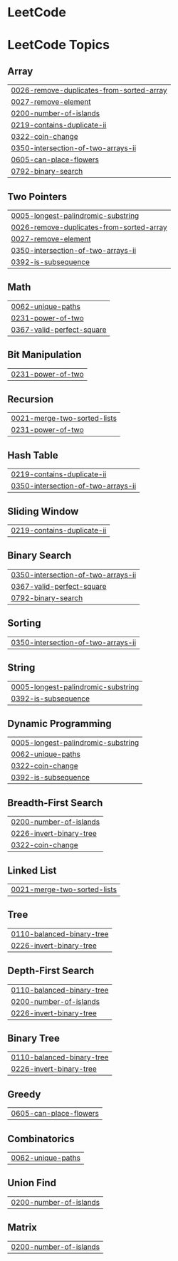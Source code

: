 # LeetCode
<!---LeetCode Topics Start-->
# LeetCode Topics
## Array
|  |
| ------- |
| [0026-remove-duplicates-from-sorted-array](https://github.com/ldg6282/LeetCode/tree/master/0026-remove-duplicates-from-sorted-array) |
| [0027-remove-element](https://github.com/ldg6282/LeetCode/tree/master/0027-remove-element) |
| [0200-number-of-islands](https://github.com/ldg6282/LeetCode/tree/master/0200-number-of-islands) |
| [0219-contains-duplicate-ii](https://github.com/ldg6282/LeetCode/tree/master/0219-contains-duplicate-ii) |
| [0322-coin-change](https://github.com/ldg6282/LeetCode/tree/master/0322-coin-change) |
| [0350-intersection-of-two-arrays-ii](https://github.com/ldg6282/LeetCode/tree/master/0350-intersection-of-two-arrays-ii) |
| [0605-can-place-flowers](https://github.com/ldg6282/LeetCode/tree/master/0605-can-place-flowers) |
| [0792-binary-search](https://github.com/ldg6282/LeetCode/tree/master/0792-binary-search) |
## Two Pointers
|  |
| ------- |
| [0005-longest-palindromic-substring](https://github.com/ldg6282/LeetCode/tree/master/0005-longest-palindromic-substring) |
| [0026-remove-duplicates-from-sorted-array](https://github.com/ldg6282/LeetCode/tree/master/0026-remove-duplicates-from-sorted-array) |
| [0027-remove-element](https://github.com/ldg6282/LeetCode/tree/master/0027-remove-element) |
| [0350-intersection-of-two-arrays-ii](https://github.com/ldg6282/LeetCode/tree/master/0350-intersection-of-two-arrays-ii) |
| [0392-is-subsequence](https://github.com/ldg6282/LeetCode/tree/master/0392-is-subsequence) |
## Math
|  |
| ------- |
| [0062-unique-paths](https://github.com/ldg6282/LeetCode/tree/master/0062-unique-paths) |
| [0231-power-of-two](https://github.com/ldg6282/LeetCode/tree/master/0231-power-of-two) |
| [0367-valid-perfect-square](https://github.com/ldg6282/LeetCode/tree/master/0367-valid-perfect-square) |
## Bit Manipulation
|  |
| ------- |
| [0231-power-of-two](https://github.com/ldg6282/LeetCode/tree/master/0231-power-of-two) |
## Recursion
|  |
| ------- |
| [0021-merge-two-sorted-lists](https://github.com/ldg6282/LeetCode/tree/master/0021-merge-two-sorted-lists) |
| [0231-power-of-two](https://github.com/ldg6282/LeetCode/tree/master/0231-power-of-two) |
## Hash Table
|  |
| ------- |
| [0219-contains-duplicate-ii](https://github.com/ldg6282/LeetCode/tree/master/0219-contains-duplicate-ii) |
| [0350-intersection-of-two-arrays-ii](https://github.com/ldg6282/LeetCode/tree/master/0350-intersection-of-two-arrays-ii) |
## Sliding Window
|  |
| ------- |
| [0219-contains-duplicate-ii](https://github.com/ldg6282/LeetCode/tree/master/0219-contains-duplicate-ii) |
## Binary Search
|  |
| ------- |
| [0350-intersection-of-two-arrays-ii](https://github.com/ldg6282/LeetCode/tree/master/0350-intersection-of-two-arrays-ii) |
| [0367-valid-perfect-square](https://github.com/ldg6282/LeetCode/tree/master/0367-valid-perfect-square) |
| [0792-binary-search](https://github.com/ldg6282/LeetCode/tree/master/0792-binary-search) |
## Sorting
|  |
| ------- |
| [0350-intersection-of-two-arrays-ii](https://github.com/ldg6282/LeetCode/tree/master/0350-intersection-of-two-arrays-ii) |
## String
|  |
| ------- |
| [0005-longest-palindromic-substring](https://github.com/ldg6282/LeetCode/tree/master/0005-longest-palindromic-substring) |
| [0392-is-subsequence](https://github.com/ldg6282/LeetCode/tree/master/0392-is-subsequence) |
## Dynamic Programming
|  |
| ------- |
| [0005-longest-palindromic-substring](https://github.com/ldg6282/LeetCode/tree/master/0005-longest-palindromic-substring) |
| [0062-unique-paths](https://github.com/ldg6282/LeetCode/tree/master/0062-unique-paths) |
| [0322-coin-change](https://github.com/ldg6282/LeetCode/tree/master/0322-coin-change) |
| [0392-is-subsequence](https://github.com/ldg6282/LeetCode/tree/master/0392-is-subsequence) |
## Breadth-First Search
|  |
| ------- |
| [0200-number-of-islands](https://github.com/ldg6282/LeetCode/tree/master/0200-number-of-islands) |
| [0226-invert-binary-tree](https://github.com/ldg6282/LeetCode/tree/master/0226-invert-binary-tree) |
| [0322-coin-change](https://github.com/ldg6282/LeetCode/tree/master/0322-coin-change) |
## Linked List
|  |
| ------- |
| [0021-merge-two-sorted-lists](https://github.com/ldg6282/LeetCode/tree/master/0021-merge-two-sorted-lists) |
## Tree
|  |
| ------- |
| [0110-balanced-binary-tree](https://github.com/ldg6282/LeetCode/tree/master/0110-balanced-binary-tree) |
| [0226-invert-binary-tree](https://github.com/ldg6282/LeetCode/tree/master/0226-invert-binary-tree) |
## Depth-First Search
|  |
| ------- |
| [0110-balanced-binary-tree](https://github.com/ldg6282/LeetCode/tree/master/0110-balanced-binary-tree) |
| [0200-number-of-islands](https://github.com/ldg6282/LeetCode/tree/master/0200-number-of-islands) |
| [0226-invert-binary-tree](https://github.com/ldg6282/LeetCode/tree/master/0226-invert-binary-tree) |
## Binary Tree
|  |
| ------- |
| [0110-balanced-binary-tree](https://github.com/ldg6282/LeetCode/tree/master/0110-balanced-binary-tree) |
| [0226-invert-binary-tree](https://github.com/ldg6282/LeetCode/tree/master/0226-invert-binary-tree) |
## Greedy
|  |
| ------- |
| [0605-can-place-flowers](https://github.com/ldg6282/LeetCode/tree/master/0605-can-place-flowers) |
## Combinatorics
|  |
| ------- |
| [0062-unique-paths](https://github.com/ldg6282/LeetCode/tree/master/0062-unique-paths) |
## Union Find
|  |
| ------- |
| [0200-number-of-islands](https://github.com/ldg6282/LeetCode/tree/master/0200-number-of-islands) |
## Matrix
|  |
| ------- |
| [0200-number-of-islands](https://github.com/ldg6282/LeetCode/tree/master/0200-number-of-islands) |
<!---LeetCode Topics End-->